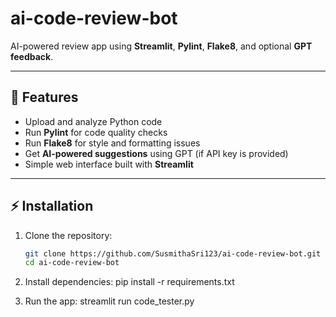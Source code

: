 # ai-code-review-bot

AI-powered review app using **Streamlit**, **Pylint**, **Flake8**, and optional **GPT feedback**.

---

## 🚀 Features
- Upload and analyze Python code
- Run **Pylint** for code quality checks
- Run **Flake8** for style and formatting issues
- Get **AI-powered suggestions** using GPT (if API key is provided)
- Simple web interface built with **Streamlit**

---

## ⚡ Installation

1. Clone the repository:
   ```bash
   git clone https://github.com/SusmithaSri123/ai-code-review-bot.git
   cd ai-code-review-bot

2. Install dependencies:
   pip install -r requirements.txt

3. Run the app:
   streamlit run code_tester.py

